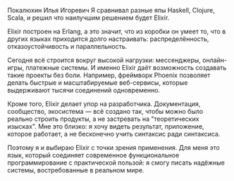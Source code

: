 Покалюхин Илья Игоревич
Я сравнивал разные япы Haskell, Clojure, Scala, и решил что наилучшим решением будет Elixir.

Elixir построен на Erlang, а это значит, что из коробки он умеет то, что в других языках приходится долго настраивать: распределённость, отказоустойчивость и параллельность.
 
Сегодня всё строится вокруг высокой нагрузки: мессенджеры, онлайн-игры, платежные системы. И именно Elixir даёт возможность создавать такие проекты без боли. Например, фреймворк Phoenix позволяет делать быстрые и масштабируемые веб-сервисы, которые выдерживают тысячи соединений одновременно.

Кроме того, Elixir делает упор на разработчика. Документация, сообщество, экосистема — всё создано так, чтобы можно было реально строить продукты, а не застревать на "теоретических изысках". Мне это близко: я хочу видеть результат, приложение, которое работает, а не бесконечно учить синтаксис ради синтаксиса.

Поэтому я и выбираю Elixir с точки зрения применения. Для меня это язык, который соединяет современное функциональное программирование с практической пользой: я смогу писать надёжные системы, востребованные в реальном мире.
